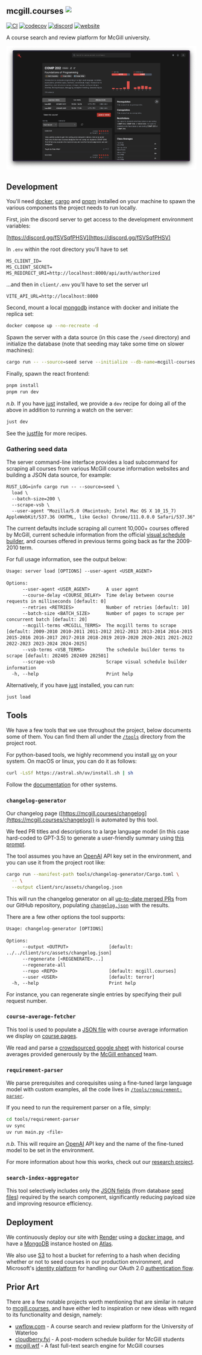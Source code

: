 ## mcgill.courses <a><img src="https://github.com/user-attachments/assets/3d835599-381c-4d82-8e71-4d80be190909" height="40" valign="top" /></a>

[![CI](https://github.com/mcgill-courses/mcgill.courses/actions/workflows/ci.yaml/badge.svg)](https://github.com/mcgill-courses/mcgill.courses/actions/workflows/ci.yaml)
[![codecov](https://img.shields.io/codecov/c/github/terror/mcgill.courses)](https://app.codecov.io/gh/terror/mcgill.courses)
[![discord](https://img.shields.io/badge/discord-%235865F2.svg?logo=discord&logoColor=white)](https://discord.gg/KcYbwyupmJ)
[![website](https://img.shields.io/website?url=https%3A%2F%2Fmcgill.courses)](https://mcgill.courses/)

A course search and review platform for McGill university.

![](./assets/readme.png)

## Development

You'll need [docker](https://www.docker.com/),
[cargo](https://doc.rust-lang.org/cargo/) and [pnpm](https://pnpm.io/) installed
on your machine to spawn the various components the project needs to run
locally.

First, join the discord server to get access to the development environment
variables:

[https://discord.gg/fSVSqfPHSV](https://discord.gg/fSVSqfPHSV)

In `.env` within the root directory you'll have to set

```
MS_CLIENT_ID=
MS_CLIENT_SECRET=
MS_REDIRECT_URI=http://localhost:8000/api/auth/authorized
```

...and then in `client/.env` you'll have to set the server url

```
VITE_API_URL=http://localhost:8000
```

Second, mount a local [mongodb](https://www.mongodb.com/) instance with docker
and initiate the replica set:

```bash
docker compose up --no-recreate -d
```

Spawn the server with a data source (in this case the `/seed` directory) and
initialize the database (note that seeding may take some time on slower
machines):

```bash
cargo run -- --source=seed serve --initialize --db-name=mcgill-courses
```

Finally, spawn the react frontend:

```bash
pnpm install
pnpm run dev
```

_n.b._ If you have [just](https://github.com/casey/just) installed, we provide a
`dev` recipe for doing all of the above in addition to running a watch on the
server:

```bash
just dev
```

See the
[justfile](https://github.com/terror/mcgill.courses/blob/master/justfile) for
more recipes.

### Gathering seed data

The server command-line interface provides a load subcommand for scraping all
courses from various McGill course information websites and building a JSON data
source, for example:

```
RUST_LOG=info cargo run -- --source=seed \
  load \
  --batch-size=200 \
  --scrape-vsb \
  --user-agent "Mozilla/5.0 (Macintosh; Intel Mac OS X 10_15_7) AppleWebKit/537.36 (KHTML, like Gecko) Chrome/111.0.0.0 Safari/537.36"
```

The current defaults include scraping all current 10,000+ courses offered by
McGill, current schedule information from the official
[visual schedule builder](https://vsb.mcgill.ca), and courses offered in
previous terms going back as far the 2009-2010 term.

For full usage information, see the output below:

```present just run load --help
Usage: server load [OPTIONS] --user-agent <USER_AGENT>

Options:
      --user-agent <USER_AGENT>      A user agent
      --course-delay <COURSE_DELAY>  Time delay between course requests in milliseconds [default: 0]
      --retries <RETRIES>            Number of retries [default: 10]
      --batch-size <BATCH_SIZE>      Number of pages to scrape per concurrent batch [default: 20]
      --mcgill-terms <MCGILL_TERMS>  The mcgill terms to scrape [default: 2009-2010 2010-2011 2011-2012 2012-2013 2013-2014 2014-2015 2015-2016 2016-2017 2017-2018 2018-2019 2019-2020 2020-2021 2021-2022 2022-2023 2023-2024 2024-2025]
      --vsb-terms <VSB_TERMS>        The schedule builder terms to scrape [default: 202405 202409 202501]
      --scrape-vsb                   Scrape visual schedule builder information
  -h, --help                         Print help
```

Alternatively, if you have [just](https://github.com/casey/just) installed, you
can run:

```
just load
```

## Tools

We have a few tools that we use throughout the project, below documents some of
them. You can find them all under the
[`/tools`](https://github.com/terror/mcgill.courses/tree/master/tools) directory
from the project root.

For python-based tools, we highly recommend you install
[uv](https://docs.astral.sh/uv/) on your system. On macOS or linux, you can do
it as follows:

```bash
curl -LsSf https://astral.sh/uv/install.sh | sh
```

Follow the
[documentation](https://docs.astral.sh/uv/getting-started/installation/) for
other systems.

### `changelog-generator`

Our changelog page
([https://mcgill.courses/changelog](https://mcgill.courses/changelog)) is
automated by this tool.

We feed PR titles and descriptions to a large language model (in this case
hard-coded to GPT-3.5) to generate a user-friendly summary using
[this prompt](https://github.com/terror/mcgill.courses/blob/master/tools/changelog-generator/prompt.txt).

The tool assumes you have an [OpenAI](https://openai.com/) API key set in the
environment, and you can use it from the project root like:

```bash
cargo run --manifest-path tools/changelog-generator/Cargo.toml \
  -- \
  --output client/src/assets/changelog.json
```

This will run the changelog generator on all
[up-to-date merged PRs](https://github.com/terror/mcgill.courses/pulls?q=is:pr+is:closed)
from our GitHub repository, populating
[`changelog.json`](https://github.com/terror/mcgill.courses/blob/master/client/src/assets/changelog.json)
with the results.

There are a few other options the tool supports:

```present cargo run --manifest-path tools/changelog-generator/Cargo.toml -- --help
Usage: changelog-generator [OPTIONS]

Options:
      --output <OUTPUT>               [default: ../../client/src/assets/changelog.json]
      --regenerate [<REGENERATE>...]
      --regenerate-all
      --repo <REPO>                   [default: mcgill.courses]
      --user <USER>                   [default: terror]
  -h, --help                          Print help
```

For instance, you can regenerate single entries by specifying their pull request
number.

### `course-average-fetcher`

This tool is used to populate a
[JSON file](https://github.com/terror/mcgill.courses/blob/master/client/src/assets/courseAveragesData.json)
with course average information we display on
[course pages](https://mcgill.courses/course/econ208).

We read and parse a
[crowdsourced google sheet](https://docs.google.com/spreadsheets/d/1NGUBQuF8FI6ebna86S1RHpc27srxpMbaSyjipIkr-gk/edit?gid=233834959#gid=233834959)
with historical course averages provided generously by the
[McGill enhanced](https://demetrios-koziris.github.io/McGillEnhanced/) team.

### `requirement-parser`

We parse prerequisites and corequisites using a fine-tuned large language model
with custom examples, all the code lives in
[`/tools/requirement-parser`](https://github.com/terror/mcgill.courses/tree/master/tools/req-parser).

If you need to run the requirement parser on a file, simply:

```bash
cd tools/requirement-parser
uv sync
uv run main.py <file>
```

_n.b._ This will require an [OpenAI](https://openai.com/) API key and the name
of the fine-tuned model to be set in the environment.

For more information about how this works, check out our
[research project](https://github.com/SamZhang02/llmbda).

### `search-index-aggregator`

This tool selectively includes only the
[JSON fields](https://github.com/terror/mcgill.courses/blob/master/client/src/assets/search-data.json)
(from database
[seed files](https://github.com/terror/mcgill.courses/tree/master/seed))
required by the search component, significantly reducing payload size and
improving resource efficiency.

## Deployment

We continuously deploy our site with [Render](https://render.com/) using a
[docker image](https://github.com/terror/mcgill.courses/blob/master/Dockerfile),
and have a [MongoDB](https://en.wikipedia.org/wiki/MongoDB?useskin=vector)
instance hosted on [Atlas](https://www.mongodb.com/atlas/database).

We also use
[S3](https://aws.amazon.com/pm/serv-s3/?trk=936e5692-d2c9-4e52-a837-088366a7ac3f&sc_channel=ps)
to host a bucket for referring to a hash when deciding whether or not to seed
courses in our production environment, and Microsoft's
[identity platform](https://learn.microsoft.com/en-us/entra/identity-platform/v2-oauth2-auth-code-flow)
for handling our OAuth 2.0
[authentication flow](https://github.com/terror/mcgill.courses/blob/master/src/auth.rs).

## Prior Art

There are a few notable projects worth mentioning that are similar in nature to
[mcgill.courses](https://mcgill.courses), and have either led to inspiration or
new ideas with regard to its functionality and design, namely:

- [uwflow.com](https://uwflow.com/) - A course search and review platform for
  the University of Waterloo
- [cloudberry.fyi](https://www.cloudberry.fyi/) - A post-modern schedule builder
  for McGill students
- [mcgill.wtf](https://github.com/terror/mcgill.wtf) - A fast full-text search
  engine for McGill courses
